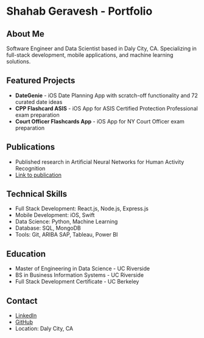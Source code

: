 # Shahab Geravesh - Portfolio

## About Me
Software Engineer and Data Scientist based in Daly City, CA. Specializing in full-stack development, mobile applications, and machine learning solutions.

## Featured Projects
- **DateGenie** - iOS Date Planning App with scratch-off functionality and 72 curated date ideas
- **CPP Flashcard ASIS** - iOS App for ASIS Certified Protection Professional exam preparation
- **Court Officer Flashcards App** - iOS App for NY Court Officer exam preparation


## Publications
- Published research in Artificial Neural Networks for Human Activity Recognition
- [Link to publication](https://link.springer.com/article/10.1007/s11042-022-13716-z)

## Technical Skills
- Full Stack Development: React.js, Node.js, Express.js
- Mobile Development: iOS, Swift
- Data Science: Python, Machine Learning
- Database: SQL, MongoDB
- Tools: Git, ARIBA SAP, Tableau, Power BI

## Education
- Master of Engineering in Data Science - UC Riverside
- BS in Business Information Systems - UC Riverside
- Full Stack Development Certificate - UC Berkeley

## Contact
- [LinkedIn](https://www.linkedin.com/in/shahabgeravesh/)
- [GitHub](https://github.com/Shahabgeravesh)
- Location: Daly City, CA
